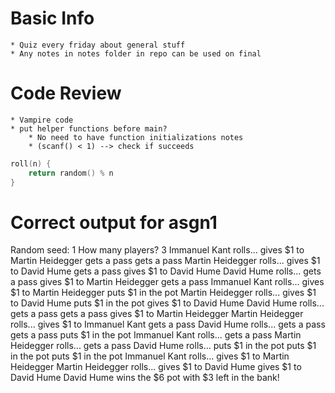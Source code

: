 # Basic Info 
	* Quiz every friday about general stuff
	* Any notes in notes folder in repo can be used on final

# Code Review
	* Vampire code
	* put helper functions before main?
		* No need to have function initializations notes 
		* (scanf() < 1) --> check if succeeds

```c
roll(n) {
	return random() % n
}
```

# Correct output for asgn1

Random seed: 1
How many players? 3
Immanuel Kant rolls... gives $1 to Martin Heidegger gets a pass gets a pass
Martin Heidegger rolls... gives $1 to David Hume gets a pass gives $1 to David Hume
David Hume rolls... gets a pass gives $1 to Martin Heidegger gets a pass
Immanuel Kant rolls... gives $1 to Martin Heidegger puts $1 in the pot
Martin Heidegger rolls... gives $1 to David Hume puts $1 in the pot gives $1 to David Hume
David Hume rolls... gets a pass gets a pass gives $1 to Martin Heidegger
Martin Heidegger rolls... gives $1 to Immanuel Kant gets a pass
David Hume rolls... gets a pass gets a pass puts $1 in the pot
Immanuel Kant rolls... gets a pass
Martin Heidegger rolls... gets a pass
David Hume rolls... puts $1 in the pot puts $1 in the pot puts $1 in the pot
Immanuel Kant rolls... gives $1 to Martin Heidegger
Martin Heidegger rolls... gives $1 to David Hume gives $1 to David Hume
David Hume wins the $6 pot with $3 left in the bank!
